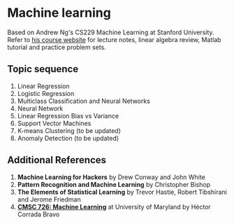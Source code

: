 Machine learning
================
Based on Andrew Ng's CS229 Machine Learning at Stanford University. Refer to [his course website](http://cs229.stanford.edu/) for lecture notes, linear algebra review, Matlab tutorial and practice problem sets.

Topic sequence
-----------------------
1. Linear Regression
2. Logistic Regression
3. Multiclass Classification and Neural Networks
4. Neural Network
5. Linear Regression Bias vs Variance
6. Support Vector Machines
7. K-means Clustering (to be updated)
8. Anomaly Detection (to be updated)

Additional References
---------------------
1. **Machine Learning for Hackers** by Drew Conway and John White
2. **Pattern Recognition and Machine Learning** by Christopher Bishop
3. **The Elements of Statistical Learning** by Trevor Hastie, Robert Tibshirani and Jerome Friedman
4. **[CMSC 726: Machine Learning](http://www.cbcb.umd.edu/~hcorrada/PML/)** at University of Maryland by Héctor Corrada Bravo
